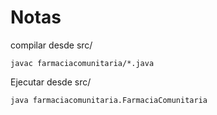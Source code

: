 # Notas
compilar desde src/
```
javac farmaciacomunitaria/*.java
```

Ejecutar desde src/
```
java farmaciacomunitaria.FarmaciaComunitaria
```
